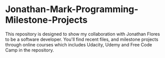 # Jonathan-Mark-Programming-Milestone-Projects
This repository is designed to show my collaboration with Jonathan Flores to be a software developer. You'll find recent files, and milestone projects through online courses which includes Udacity, Udemy and Free Code Camp in the repository.
